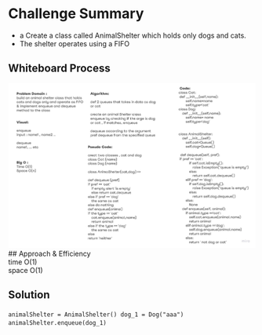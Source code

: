 # Challenge Summary
-  a Create a class called AnimalShelter which holds only dogs and cats.
- The shelter operates using a FIFO
## Whiteboard Process
<img src="Untitled (5).jpg">
## Approach & Efficiency
<br>
time O(1)
<br>
space O(1)

## Solution
``animalShelter = AnimalShelter()
    dog_1 = Dog("aaa")
    animalShelter.enqueue(dog_1)``
